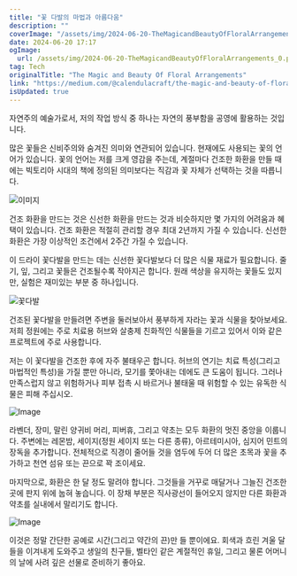 ```yaml
---
title: "꽃 다발의 마법과 아름다움"
description: ""
coverImage: "/assets/img/2024-06-20-TheMagicandBeautyOfFloralArrangements_0.png"
date: 2024-06-20 17:17
ogImage:
  url: /assets/img/2024-06-20-TheMagicandBeautyOfFloralArrangements_0.png
tag: Tech
originalTitle: "The Magic and Beauty Of Floral Arrangements"
link: "https://medium.com/@calendulacraft/the-magic-and-beauty-of-floral-arrangements-7305dd318a75"
isUpdated: true
---
```


자연주의 예술가로서, 저의 작업 방식 중 하나는 자연의 풍부함을 공영에 활용하는 것입니다.

많은 꽃들은 신비주의와 숨겨진 의미와 연관되어 있습니다. 현재에도 사용되는 꽃의 언어가 있습니다. 꽃의 언어는 저를 크게 영감을 주는데, 계절마다 건조한 화환을 만들 때에는 빅토리아 시대의 책에 정의된 의미보다는 직감과 꽃 자체가 선택하는 것을 따릅니다.

![이미지](/assets/img/2024-06-20-TheMagicandBeautyOfFloralArrangements_0.png)

건조 화환을 만드는 것은 신선한 화환을 만드는 것과 비슷하지만 몇 가지의 어려움과 혜택이 있습니다. 건조 화환은 적절히 관리할 경우 최대 2년까지 가질 수 있습니다. 신선한 화환은 가장 이상적인 조건에서 2주간 가질 수 있습니다.

<div class="content-ad"></div>

이 드라이 꽃다발을 만드는 데는 신선한 꽃다발보다 더 많은 식물 재료가 필요합니다. 줄기, 잎, 그리고 꽃들은 건조될수록 작아지곤 합니다. 원래 색상을 유지하는 꽃들도 있지만, 실험은 재미있는 부분 중 하나입니다.

![꽃다발](/assets/img/2024-06-20-TheMagicandBeautyOfFloralArrangements_1.png)

건조된 꽃다발을 만들려면 주변을 둘러보아서 풍부하게 자라는 꽃과 식물을 찾아보세요. 저희 정원에는 주로 치료용 허브와 살충제 친화적인 식물들을 기르고 있어서 이와 같은 프로젝트에 주로 사용합니다.

저는 이 꽃다발을 건조한 후에 자주 불태우곤 합니다. 허브의 연기는 치료 특성(그리고 마법적인 특성)을 가질 뿐만 아니라, 모기를 쫓아내는 데에도 큰 도움이 됩니다. 그러나 만족스럽지 않고 위험하거나 피부 접촉 시 바르거나 불태울 때 위험할 수 있는 유독한 식물은 피해 주십시오.

<div class="content-ad"></div>

![Image](/assets/img/2024-06-20-TheMagicandBeautyOfFloralArrangements_2.png)

라벤더, 장미, 말린 양귀비 머리, 피버휴, 그리고 약초는 모두 화환의 멋진 중앙을 이룹니다. 주변에는 레몬밤, 세이지(정원 세이지 또는 다른 종류), 아르테미시아, 심지어 민트의 장독을 추가합니다. 전체적으로 직경이 줄어들 것을 염두에 두어 더 많은 초목과 꽃을 추가하고 천연 섬유 또는 끈으로 꽉 조이세요.

마지막으로, 화환은 한 달 정도 말려야 합니다. 그것들을 거꾸로 매달거나 그늘진 건조한 곳에 판지 위에 눕혀 놓습니다. 이 장채 부분은 직사광선이 들어오지 않지만 다른 화환과 약초를 실내에서 말리기도 합니다.

![Image](/assets/img/2024-06-20-TheMagicandBeautyOfFloralArrangements_3.png)

<div class="content-ad"></div>

이것은 정말 간단한 공예로 시간(그리고 약간의 끈)만 들 뿐이에요. 회색과 흐린 겨울 달들을 이겨내게 도와주고 생일의 친구들, 벨타인 같은 계절적인 휴일, 그리고 물론 어머니의 날에 사려 깊은 선물로 준비하기 좋아요.
